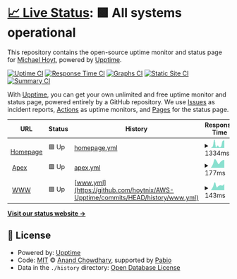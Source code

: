 # [📈 Live Status](https://up.improvementwizard.com): <!--live status--> **🟩 All systems operational**

This repository contains the open-source uptime monitor and status page for [Michael Hoyt](https://fatfirecake.com), powered by [Upptime](https://github.com/upptime/upptime).

[![Uptime CI](https://github.com/hoytnix/AWS-Upptime/workflows/Uptime%20CI/badge.svg)](https://github.com/hoytnix/AWS-Upptime/actions?query=workflow%3A%22Uptime+CI%22)
[![Response Time CI](https://github.com/hoytnix/AWS-Upptime/workflows/Response%20Time%20CI/badge.svg)](https://github.com/hoytnix/AWS-Upptime/actions?query=workflow%3A%22Response+Time+CI%22)
[![Graphs CI](https://github.com/hoytnix/AWS-Upptime/workflows/Graphs%20CI/badge.svg)](https://github.com/hoytnix/AWS-Upptime/actions?query=workflow%3A%22Graphs+CI%22)
[![Static Site CI](https://github.com/hoytnix/AWS-Upptime/workflows/Static%20Site%20CI/badge.svg)](https://github.com/hoytnix/AWS-Upptime/actions?query=workflow%3A%22Static+Site+CI%22)
[![Summary CI](https://github.com/hoytnix/AWS-Upptime/workflows/Summary%20CI/badge.svg)](https://github.com/hoytnix/AWS-Upptime/actions?query=workflow%3A%22Summary+CI%22)

With [Upptime](https://upptime.js.org), you can get your own unlimited and free uptime monitor and status page, powered entirely by a GitHub repository. We use [Issues](https://github.com/hoytnix/AWS-Upptime/issues) as incident reports, [Actions](https://github.com/hoytnix/AWS-Upptime/actions) as uptime monitors, and [Pages](https://up.improvementwizard.com) for the status page.

<!--start: status pages-->
<!-- This summary is generated by Upptime (https://github.com/upptime/upptime) -->
<!-- Do not edit this manually, your changes will be overwritten -->
<!-- prettier-ignore -->
| URL | Status | History | Response Time | Uptime |
| --- | ------ | ------- | ------------- | ------ |
| <img alt="" src="https://icons.duckduckgo.com/ip3/www.allweathersealinc.com.ico" height="13"> [Homepage](https://www.allweathersealinc.com) | 🟩 Up | [homepage.yml](https://github.com/hoytnix/AWS-Upptime/commits/HEAD/history/homepage.yml) | <details><summary><img alt="Response time graph" src="./graphs/homepage/response-time-week.png" height="20"> 1334ms</summary><br><a href="https://up.improvementwizard.com/history/homepage"><img alt="Response time 1832" src="https://img.shields.io/endpoint?url=https%3A%2F%2Fraw.githubusercontent.com%2Fhoytnix%2FAWS-Upptime%2FHEAD%2Fapi%2Fhomepage%2Fresponse-time.json"></a><br><a href="https://up.improvementwizard.com/history/homepage"><img alt="24-hour response time 1480" src="https://img.shields.io/endpoint?url=https%3A%2F%2Fraw.githubusercontent.com%2Fhoytnix%2FAWS-Upptime%2FHEAD%2Fapi%2Fhomepage%2Fresponse-time-day.json"></a><br><a href="https://up.improvementwizard.com/history/homepage"><img alt="7-day response time 1334" src="https://img.shields.io/endpoint?url=https%3A%2F%2Fraw.githubusercontent.com%2Fhoytnix%2FAWS-Upptime%2FHEAD%2Fapi%2Fhomepage%2Fresponse-time-week.json"></a><br><a href="https://up.improvementwizard.com/history/homepage"><img alt="30-day response time 1813" src="https://img.shields.io/endpoint?url=https%3A%2F%2Fraw.githubusercontent.com%2Fhoytnix%2FAWS-Upptime%2FHEAD%2Fapi%2Fhomepage%2Fresponse-time-month.json"></a><br><a href="https://up.improvementwizard.com/history/homepage"><img alt="1-year response time 1832" src="https://img.shields.io/endpoint?url=https%3A%2F%2Fraw.githubusercontent.com%2Fhoytnix%2FAWS-Upptime%2FHEAD%2Fapi%2Fhomepage%2Fresponse-time-year.json"></a></details> | <details><summary><a href="https://up.improvementwizard.com/history/homepage">100.00%</a></summary><a href="https://up.improvementwizard.com/history/homepage"><img alt="All-time uptime 99.97%" src="https://img.shields.io/endpoint?url=https%3A%2F%2Fraw.githubusercontent.com%2Fhoytnix%2FAWS-Upptime%2FHEAD%2Fapi%2Fhomepage%2Fuptime.json"></a><br><a href="https://up.improvementwizard.com/history/homepage"><img alt="24-hour uptime 100.00%" src="https://img.shields.io/endpoint?url=https%3A%2F%2Fraw.githubusercontent.com%2Fhoytnix%2FAWS-Upptime%2FHEAD%2Fapi%2Fhomepage%2Fuptime-day.json"></a><br><a href="https://up.improvementwizard.com/history/homepage"><img alt="7-day uptime 100.00%" src="https://img.shields.io/endpoint?url=https%3A%2F%2Fraw.githubusercontent.com%2Fhoytnix%2FAWS-Upptime%2FHEAD%2Fapi%2Fhomepage%2Fuptime-week.json"></a><br><a href="https://up.improvementwizard.com/history/homepage"><img alt="30-day uptime 100.00%" src="https://img.shields.io/endpoint?url=https%3A%2F%2Fraw.githubusercontent.com%2Fhoytnix%2FAWS-Upptime%2FHEAD%2Fapi%2Fhomepage%2Fuptime-month.json"></a><br><a href="https://up.improvementwizard.com/history/homepage"><img alt="1-year uptime 99.97%" src="https://img.shields.io/endpoint?url=https%3A%2F%2Fraw.githubusercontent.com%2Fhoytnix%2FAWS-Upptime%2FHEAD%2Fapi%2Fhomepage%2Fuptime-year.json"></a></details>
| <img alt="" src="https://icons.duckduckgo.com/ip3/improvementwizard.com.ico" height="13"> [Apex](https://improvementwizard.com) | 🟩 Up | [apex.yml](https://github.com/hoytnix/AWS-Upptime/commits/HEAD/history/apex.yml) | <details><summary><img alt="Response time graph" src="./graphs/apex/response-time-week.png" height="20"> 177ms</summary><br><a href="https://up.improvementwizard.com/history/apex"><img alt="Response time 230" src="https://img.shields.io/endpoint?url=https%3A%2F%2Fraw.githubusercontent.com%2Fhoytnix%2FAWS-Upptime%2FHEAD%2Fapi%2Fapex%2Fresponse-time.json"></a><br><a href="https://up.improvementwizard.com/history/apex"><img alt="24-hour response time 124" src="https://img.shields.io/endpoint?url=https%3A%2F%2Fraw.githubusercontent.com%2Fhoytnix%2FAWS-Upptime%2FHEAD%2Fapi%2Fapex%2Fresponse-time-day.json"></a><br><a href="https://up.improvementwizard.com/history/apex"><img alt="7-day response time 177" src="https://img.shields.io/endpoint?url=https%3A%2F%2Fraw.githubusercontent.com%2Fhoytnix%2FAWS-Upptime%2FHEAD%2Fapi%2Fapex%2Fresponse-time-week.json"></a><br><a href="https://up.improvementwizard.com/history/apex"><img alt="30-day response time 162" src="https://img.shields.io/endpoint?url=https%3A%2F%2Fraw.githubusercontent.com%2Fhoytnix%2FAWS-Upptime%2FHEAD%2Fapi%2Fapex%2Fresponse-time-month.json"></a><br><a href="https://up.improvementwizard.com/history/apex"><img alt="1-year response time 230" src="https://img.shields.io/endpoint?url=https%3A%2F%2Fraw.githubusercontent.com%2Fhoytnix%2FAWS-Upptime%2FHEAD%2Fapi%2Fapex%2Fresponse-time-year.json"></a></details> | <details><summary><a href="https://up.improvementwizard.com/history/apex">100.00%</a></summary><a href="https://up.improvementwizard.com/history/apex"><img alt="All-time uptime 100.00%" src="https://img.shields.io/endpoint?url=https%3A%2F%2Fraw.githubusercontent.com%2Fhoytnix%2FAWS-Upptime%2FHEAD%2Fapi%2Fapex%2Fuptime.json"></a><br><a href="https://up.improvementwizard.com/history/apex"><img alt="24-hour uptime 100.00%" src="https://img.shields.io/endpoint?url=https%3A%2F%2Fraw.githubusercontent.com%2Fhoytnix%2FAWS-Upptime%2FHEAD%2Fapi%2Fapex%2Fuptime-day.json"></a><br><a href="https://up.improvementwizard.com/history/apex"><img alt="7-day uptime 100.00%" src="https://img.shields.io/endpoint?url=https%3A%2F%2Fraw.githubusercontent.com%2Fhoytnix%2FAWS-Upptime%2FHEAD%2Fapi%2Fapex%2Fuptime-week.json"></a><br><a href="https://up.improvementwizard.com/history/apex"><img alt="30-day uptime 100.00%" src="https://img.shields.io/endpoint?url=https%3A%2F%2Fraw.githubusercontent.com%2Fhoytnix%2FAWS-Upptime%2FHEAD%2Fapi%2Fapex%2Fuptime-month.json"></a><br><a href="https://up.improvementwizard.com/history/apex"><img alt="1-year uptime 100.00%" src="https://img.shields.io/endpoint?url=https%3A%2F%2Fraw.githubusercontent.com%2Fhoytnix%2FAWS-Upptime%2FHEAD%2Fapi%2Fapex%2Fuptime-year.json"></a></details>
| <img alt="" src="https://icons.duckduckgo.com/ip3/www.improvementwizard.com.ico" height="13"> [WWW](https://www.improvementwizard.com) | 🟩 Up | [www.yml](https://github.com/hoytnix/AWS-Upptime/commits/HEAD/history/www.yml) | <details><summary><img alt="Response time graph" src="./graphs/www/response-time-week.png" height="20"> 143ms</summary><br><a href="https://up.improvementwizard.com/history/www"><img alt="Response time 218" src="https://img.shields.io/endpoint?url=https%3A%2F%2Fraw.githubusercontent.com%2Fhoytnix%2FAWS-Upptime%2FHEAD%2Fapi%2Fwww%2Fresponse-time.json"></a><br><a href="https://up.improvementwizard.com/history/www"><img alt="24-hour response time 143" src="https://img.shields.io/endpoint?url=https%3A%2F%2Fraw.githubusercontent.com%2Fhoytnix%2FAWS-Upptime%2FHEAD%2Fapi%2Fwww%2Fresponse-time-day.json"></a><br><a href="https://up.improvementwizard.com/history/www"><img alt="7-day response time 143" src="https://img.shields.io/endpoint?url=https%3A%2F%2Fraw.githubusercontent.com%2Fhoytnix%2FAWS-Upptime%2FHEAD%2Fapi%2Fwww%2Fresponse-time-week.json"></a><br><a href="https://up.improvementwizard.com/history/www"><img alt="30-day response time 135" src="https://img.shields.io/endpoint?url=https%3A%2F%2Fraw.githubusercontent.com%2Fhoytnix%2FAWS-Upptime%2FHEAD%2Fapi%2Fwww%2Fresponse-time-month.json"></a><br><a href="https://up.improvementwizard.com/history/www"><img alt="1-year response time 218" src="https://img.shields.io/endpoint?url=https%3A%2F%2Fraw.githubusercontent.com%2Fhoytnix%2FAWS-Upptime%2FHEAD%2Fapi%2Fwww%2Fresponse-time-year.json"></a></details> | <details><summary><a href="https://up.improvementwizard.com/history/www">100.00%</a></summary><a href="https://up.improvementwizard.com/history/www"><img alt="All-time uptime 99.67%" src="https://img.shields.io/endpoint?url=https%3A%2F%2Fraw.githubusercontent.com%2Fhoytnix%2FAWS-Upptime%2FHEAD%2Fapi%2Fwww%2Fuptime.json"></a><br><a href="https://up.improvementwizard.com/history/www"><img alt="24-hour uptime 100.00%" src="https://img.shields.io/endpoint?url=https%3A%2F%2Fraw.githubusercontent.com%2Fhoytnix%2FAWS-Upptime%2FHEAD%2Fapi%2Fwww%2Fuptime-day.json"></a><br><a href="https://up.improvementwizard.com/history/www"><img alt="7-day uptime 100.00%" src="https://img.shields.io/endpoint?url=https%3A%2F%2Fraw.githubusercontent.com%2Fhoytnix%2FAWS-Upptime%2FHEAD%2Fapi%2Fwww%2Fuptime-week.json"></a><br><a href="https://up.improvementwizard.com/history/www"><img alt="30-day uptime 100.00%" src="https://img.shields.io/endpoint?url=https%3A%2F%2Fraw.githubusercontent.com%2Fhoytnix%2FAWS-Upptime%2FHEAD%2Fapi%2Fwww%2Fuptime-month.json"></a><br><a href="https://up.improvementwizard.com/history/www"><img alt="1-year uptime 99.67%" src="https://img.shields.io/endpoint?url=https%3A%2F%2Fraw.githubusercontent.com%2Fhoytnix%2FAWS-Upptime%2FHEAD%2Fapi%2Fwww%2Fuptime-year.json"></a></details>

<!--end: status pages-->

[**Visit our status website →**](https://up.improvementwizard.com)

## 📄 License

- Powered by: [Upptime](https://github.com/upptime/upptime)
- Code: [MIT](./LICENSE) © [Anand Chowdhary](https://anandchowdhary.com), supported by [Pabio](https://pabio.com)
- Data in the `./history` directory: [Open Database License](https://opendatacommons.org/licenses/odbl/1-0/)
